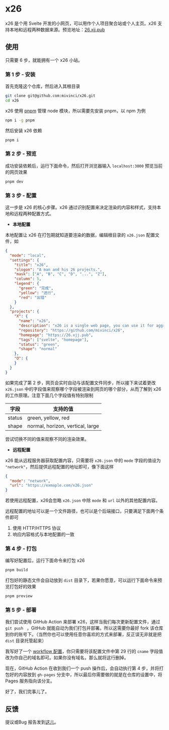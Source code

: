 # x26

x26 是个用 Svelte 开发的小网页，可以用作个人项目聚合站或个人主页。x26 支持本地和远程两种数据来源。预览地址：[26.xjj.pub](https://26.xjj.pub)

## 使用

只需要 6 步，就能拥有一个 x26 小站。

### 第 1 步 - 安装

首先克隆这个仓库，然后进入其根目录

```bash
git clone git@github.com:mivinci/x26.git
cd x26
```

x26 使用  [pnpm](https://pnpm.io) 管理 node 模块，所以需要先安装 pnpm，以 npm 为例

```bash
npm i -g pnpm
```

然后安装 x26 依赖

```bash
pnpm i
```

### 第 2 步 - 预览

成功安装依赖后，运行下面命令，然后打开浏览器输入 `localhost:3000` 预览当前的网页效果

```bash
pnpm dev
```

### 第 3 步 - 配置

这一步是 x26 的核心步骤。x26 通过识别配置来决定渲染的内容和样式，支持本地和远程两种配置方式。

- **本地配置**

本地配置让 x26 在打包期就知道要渲染的数据，编辑根目录的 `x26.json` 配置文件，如

```json
{
  "mode": "local",
  "settings": {
    "title": "x26",
    "slogon": "A man and his 26 projects.",
    "mask": ["A", "B", "C", "D", "...", "Z"],
    "column": 5,
    "legend": {
      "green": "完成",
      "yellow": "进行",
      "red": "出错"
    }
  },
  "projects": {
    "X": {
      "name": "x26",
      "description": "x26 is a single web page, you can use it for aggregating projects or as your personal homepage.",
      "repository": "https://github.com/mivinci/x26",
      "homepage": "https://26.xjj.pub",
      "tags": ["svelte", "homepage"],
      "status": "green",
      "shape": "normal"
    },
    "O": {
    }
  }
}
```

如果完成了第 2 步，网页会实时自动与该配置文件同步，所以接下来试着更改 `x26.json` 中的字段值来观察哪个字段被渲染到网页的哪个部分，从而了解到 x26 的工作原理。注意下面几个字段值有特别限制

| 字段   | 支持的值                         |
| ------ | -------------------------------- |
| status | green, yellow, red               |
| shape  | normal, horizon, vertical, large |

尝试切换不同的值来观察不同的渲染效果。

- **远程配置**

x26 能从远程服务器获取配置内容，只需要将 `x26.json` 中的 `mode` 字段的值设为 `"network"`，然后提供远程配置的地址即可，像下面这样

```json
{
  "mode": "network",
  "url": "https://exmaple.com/x26.json"
}
```

若使用远程配置，x26会忽略 `x26.json` 中除 `mode` 和 `url` 以外的其他配置内容。

远程配置的地址可以是一个文件路径，也可以是个后端接口，只要满足下面两个条件即可

1. 使用 HTTP/HTTPS 协议
2. 响应内容格式与本地配置的一致

### 第 4 步 - 打包

编写好配置后，运行下面命令来打包 x26

```bash
pnpm build
```

打包好的静态文件会自动放到 `dist` 目录下，若果你愿意，可以运行下面命令来预览打包好的效果

```bash
pnpm preview
```

### 第 5 步 - 部署

我们尝试使用 GitHub Action 来部署 x26，这样当我们每次更新配置文件，通过 `git push ` ，GitHub 就能自动为我们打包并部署。所以这需要你最好 fork 该仓库到你的账号下。（当然你也可以使用任意你喜欢的方式来部署，反正误无非就是把 `dist` 目录托管起来）

我写好了一个 [workflow 配置](./.github.workflows/deploy.yml)，你只需要将该配置文件中第 29 行的 `cname` 字段值改为你自己的域名即可。如果你没有域名，那么就将这行删掉。

现在，GitHub Action 在收到我们一个 push 操作后，会自动执行第 4 步，并将打包好的内容放到 `gh-pages` 分支中，所以最后你需要做的就是在仓库的设置中，将 Pages 服务指向该分支。

好了，我们完事儿了。

## 反馈

提议或Bug 报告发到[这儿](https://github.com/Mivinci/x26/issues)。